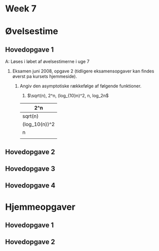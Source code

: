 # Week 7

# Øvelsestime

## Hovedopgave 1

A: Løses i løbet af øvelsestimerne i uge 7

1. Eksamen juni 2008, opgave 2 (tidligere eksamensopgaver kan findes
øverst pa kursets hjemmeside).
    1. Angiv den asymptotiske rækkefølge af følgende funktioner.
        1. $\sqrt(n), 2^n, (log_{10}n)^2, n, log_2n$
        
        | 2^n |
        | --- |
        | sqrt(n) |
        | (log_10(n))^2 |
        | n |
        |  |

## Hovedopgave 2

## Hovedopgave 3

## Hovedopgave 4

# Hjemmeopgaver

## Hovedopgave 1

## Hovedopgave 2